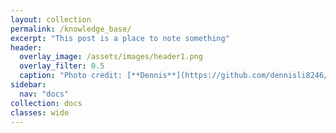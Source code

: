 ```yaml
---
layout: collection
permalink: /knowledge_base/
excerpt: "This post is a place to note something"
header:
  overlay_image: /assets/images/header1.png
  overlay_filter: 0.5
  caption: "Photo credit: [**Dennis**](https://github.com/dennisli8246/dennisli8246.github.io/blob/master/assets/images/header1.png)"
sidebar:
  nav: "docs"
collection: docs
classes: wide
---
```

